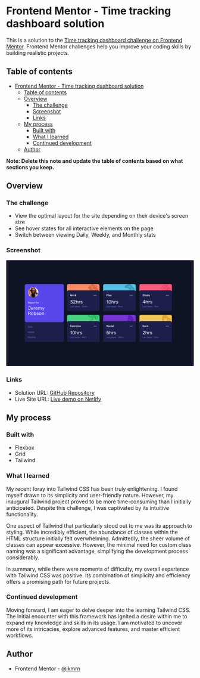 # Frontend Mentor - Time tracking dashboard solution

This is a solution to the [Time tracking dashboard challenge on Frontend Mentor](https://www.frontendmentor.io/challenges/time-tracking-dashboard-UIQ7167Jw). Frontend Mentor challenges help you improve your coding skills by building realistic projects.

## Table of contents

- [Frontend Mentor - Time tracking dashboard solution](#frontend-mentor---time-tracking-dashboard-solution)
  - [Table of contents](#table-of-contents)
  - [Overview](#overview)
    - [The challenge](#the-challenge)
    - [Screenshot](#screenshot)
    - [Links](#links)
  - [My process](#my-process)
    - [Built with](#built-with)
    - [What I learned](#what-i-learned)
    - [Continued development](#continued-development)
  - [Author](#author)

**Note: Delete this note and update the table of contents based on what sections you keep.**

## Overview

### The challenge

- View the optimal layout for the site depending on their device's screen size
- See hover states for all interactive elements on the page
- Switch between viewing Daily, Weekly, and Monthly stats

### Screenshot

![screenshot](images/screenshot.png)

### Links

- Solution URL: [GitHub Repository](https://github.com/ikmrn/frontend-challenges/tree/sunnyside-landing)
- Live Site URL: [Live demo on Netlify](https://ikmrn-sunnyside-landing.netlify.app/)

## My process

### Built with

- Flexbox
- Grid
- Tailwind

### What I learned

My recent foray into Tailwind CSS has been truly enlightening. I found myself drawn to its simplicity and user-friendly nature. However, my inaugural Tailwind project proved to be more time-consuming than I initially anticipated. Despite this challenge, I was captivated by its intuitive functionality.

One aspect of Tailwind that particularly stood out to me was its approach to styling. While incredibly efficient, the abundance of classes within the HTML structure initially felt overwhelming. Admittedly, the sheer volume of classes can appear excessive. However, the minimal need for custom class naming was a significant advantage, simplifying the development process considerably.

In summary, while there were moments of difficulty, my overall experience with Tailwind CSS was positive. Its combination of simplicity and efficiency offers a promising path for future projects.

### Continued development

Moving forward, I am eager to delve deeper into the learning Tailwind CSS. The initial encounter with this framework has ignited a desire within me to expand my knowledge and skills in its usage. I am motivated to uncover more of its intricacies, explore advanced features, and master efficient workflows.

## Author

- Frontend Mentor - [@ikmrn](https://www.frontendmentor.io/profile/ikmrn)

